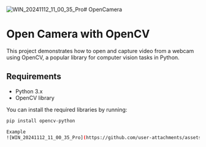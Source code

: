 ![WIN_20241112_11_00_35_Pro](https://github.com/user-attachments/assets/e27de204-9e0e-4f6b-9baf-0c3a728b9e21)# OpenCamera

# Open Camera with OpenCV

This project demonstrates how to open and capture video from a webcam using OpenCV, a popular library for computer vision tasks in Python.

## Requirements

- Python 3.x
- OpenCV library

You can install the required libraries by running:

```bash
pip install opencv-python

Example
![WIN_20241112_11_00_35_Pro](https://github.com/user-attachments/assets/6f787b47-07d4-4b97-b4cc-4451f536c9fa)
